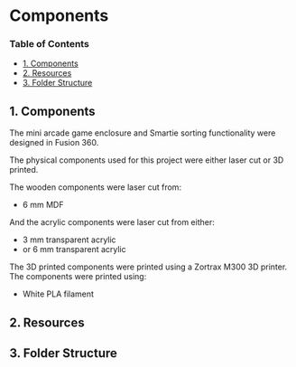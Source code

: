 # Components

### Table of Contents

- [1. Components](#1-components)
- [2. Resources](#2-resources)
- [3. Folder Structure](#3-folder-structure)

## 1. Components

The mini arcade game enclosure and Smartie sorting functionality were designed in Fusion 360. 

The physical components used for this project were either laser cut or 3D printed.

The wooden components were laser cut from:

- 6 mm MDF

And the acrylic components were laser cut from either:

- 3 mm transparent acrylic
- or 6 mm transparent acrylic

The 3D printed components were printed using a Zortrax M300 3D printer. The components were printed using:

- White PLA filament

## 2. Resources


## 3. Folder Structure